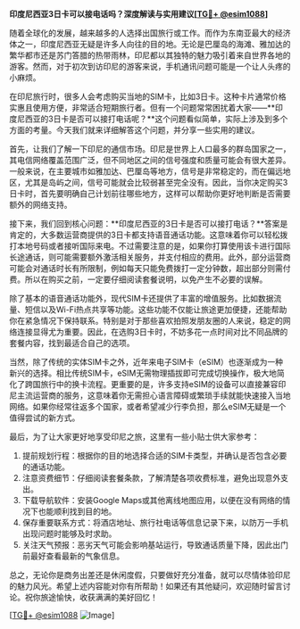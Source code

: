 **印度尼西亚3日卡可以接电话吗？深度解读与实用建议[[TG💪+ @esim1088](https://t.me/s/esim1088)]**

随着全球化的发展，越来越多的人选择出国旅行或工作。而作为东南亚最大的经济体之一，印度尼西亚无疑是许多人向往的目的地。无论是巴厘岛的海滩、雅加达的繁华都市还是苏门答腊的热带雨林，印尼都以其独特的魅力吸引着来自世界各地的游客。然而，对于初次到访印尼的游客来说，手机通讯问题可能是一个让人头疼的小麻烦。

在印尼旅行时，很多人会考虑购买当地的SIM卡，比如3日卡。这种卡片通常价格实惠且使用方便，非常适合短期旅行者。但有一个问题常常困扰着大家——**印度尼西亚的3日卡是否可以接打电话呢？**这个问题看似简单，实际上涉及到多个方面的考量。今天我们就来详细解答这个问题，并分享一些实用的建议。

首先，让我们了解一下印尼的通信市场。印尼是世界上人口最多的群岛国家之一，其电信网络覆盖范围广泛，但不同地区之间的信号强度和质量可能会有很大差异。一般来说，在主要城市如雅加达、巴厘岛等地方，信号是非常稳定的，而在偏远地区，尤其是岛屿之间，信号可能就会比较弱甚至完全没有。因此，当你决定购买3日卡时，首先要明确自己计划前往哪些地方，这样可以帮助你更好地判断是否需要额外的网络支持。

接下来，我们回到核心问题：**印度尼西亚的3日卡是否可以接打电话？**答案是肯定的，大多数运营商提供的3日卡都支持语音通话功能。这意味着你可以轻松拨打本地号码或者接听国际来电。不过需要注意的是，如果你打算使用该卡进行国际长途通话，则可能需要额外激活相关服务，并支付相应的费用。此外，部分运营商可能会对通话时长有所限制，例如每天只能免费拨打一定分钟数，超出部分则需付费。所以在购买之前，一定要仔细阅读套餐说明，以免产生不必要的误解。

除了基本的语音通话功能外，现代SIM卡还提供了丰富的增值服务。比如数据流量、短信以及Wi-Fi热点共享等功能。这些功能不仅能让旅途更加便捷，还能帮助你在紧急情况下保持联系。特别是对于那些喜欢拍照发朋友圈的人来说，稳定的网络连接显得尤为重要。因此，在选购3日卡时，不妨多花一点时间对比不同品牌的套餐内容，找到最适合自己的选项。

当然，除了传统的实体SIM卡之外，近年来电子SIM卡（eSIM）也逐渐成为一种新兴的选择。相比传统SIM卡，eSIM无需物理插拔即可完成切换操作，极大地简化了跨国旅行中的换卡流程。更重要的是，许多支持eSIM的设备可以直接兼容印尼主流运营商的服务，这意味着你无需担心语言障碍或繁琐手续就能快速接入当地网络。如果你经常往返多个国家，或者希望减少行李负担，那么eSIM无疑是一个值得尝试的新方式。

最后，为了让大家更好地享受印尼之旅，这里有一些小贴士供大家参考：

1. 提前规划行程：根据你的目的地选择合适的SIM卡类型，并确认是否包含必要的通话功能。
2. 注意资费细节：仔细阅读套餐条款，了解清楚各项收费标准，避免出现意外支出。
3. 下载导航软件：安装Google Maps或其他离线地图应用，以便在没有网络的情况下也能顺利找到目的地。
4. 保存重要联系方式：将酒店地址、旅行社电话等信息记录下来，以防万一手机出现问题时能够及时求助。
5. 关注天气预报：恶劣天气可能会影响基站运行，导致通话质量下降，因此出门前最好查看最新的气象信息。

总之，无论你是商务出差还是休闲度假，只要做好充分准备，就可以尽情体验印尼的魅力风光。希望上述内容能对你有所帮助！如果还有其他疑问，欢迎随时留言讨论。祝你旅途愉快，收获满满的美好回忆！

[[TG💪+ @esim1088](https://t.me/s/esim1088) ![Image](https://i.postimg.cc/4NQfJmqS/Snipaste-2025-05-13-00-14-12.png)]